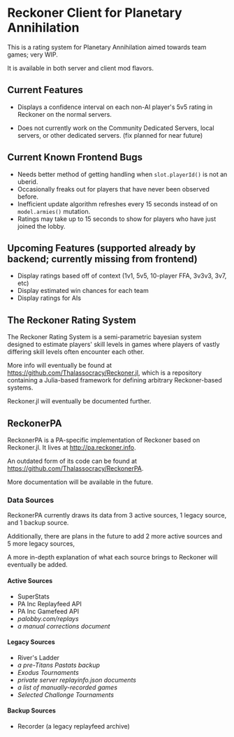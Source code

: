 # Reckoner Client for Planetary Annihilation

This is a rating system for Planetary Annihilation aimed towards team games; very WIP.

It is available in both server and client mod flavors.

## Current Features
- Displays a confidence interval on each non-AI player's 5v5 rating in Reckoner on the normal servers.

- Does not currently work on the Community Dedicated Servers, local servers, or other dedicated servers. (fix planned for near future)

## Current Known Frontend Bugs
- Needs better method of getting handling when `slot.playerId()` is not an uberid.
- Occasionally freaks out for players that have never been observed before.
- Inefficient update algorithm refreshes every 15 seconds instead of on `model.armies()` mutation.
- Ratings may take up to 15 seconds to show for players who have just joined the lobby.

## Upcoming Features (supported already by backend; currently missing from frontend)
- Display ratings based off of context (1v1, 5v5, 10-player FFA, 3v3v3, 3v7, etc)
- Display estimated win chances for each team
- Display ratings for AIs


## The Reckoner Rating System

The Reckoner Rating System is a semi-parametric bayesian system designed to estimate players' skill levels in games where players of vastly differing skill levels often encounter each other.

More info will eventually be found at https://github.com/Thalassocracy/Reckoner.jl, which is a repository containing a Julia-based framework for defining arbitrary Reckoner-based systems.

Reckoner.jl will eventually be documented further.

## ReckonerPA

ReckonerPA is a PA-specific implementation of Reckoner based on Reckoner.jl. It lives at http://pa.reckoner.info.

An outdated form of its code can be found at https://github.com/Thalassocracy/ReckonerPA.

More documentation will be available in the future.

### Data Sources

ReckonerPA currently draws its data from 3 active sources, 1 legacy source, and 1 backup source.

Additionally, there are plans in the future to add 2 more active sources and 5 more legacy sources,

A more in-depth explanation of what each source brings to Reckoner will eventually be added.


#### Active Sources
- SuperStats
- PA Inc Replayfeed API
- PA Inc Gamefeed API
- *palobby.com/replays*
- *a manual corrections document*

#### Legacy Sources
- River's Ladder
- *a pre-Titans Pastats backup*
- *Exodus Tournaments*
- *private server replayinfo.json documents*
- *a list of manually-recorded games*
- *Selected Challonge Tournaments*

#### Backup Sources
- Recorder (a legacy replayfeed archive)